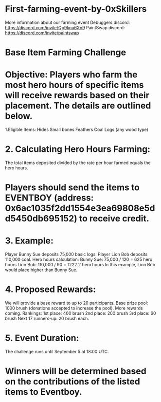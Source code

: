 # First-farming-event-by-0xSkillers
More information about our farming event
Debuggers discord: https://discord.com/invite/Qp9kqu6Xn9 
PaintSwap discord: https://discord.com/invite/paintswap
# Base Item Farming Challenge
# Objective: Players who farm the most hero hours of specific items will receive rewards based on their placement. The details are outlined below.
1.Eligible Items:
Hides
Small bones
Feathers
Coal
Logs (any wood type)
# 2. Calculating Hero Hours Farming:
The total items deposited divided by the rate per hour farmed equals the hero hours.
# Players should send the items to EVENTBOY (address: 0x6ac1035f2dd1554e3ea69808e5dd5450db695152) to receive credit.
# 3. Example:
Player Bunny Sue deposits 75,000 basic logs.
Player Lion Bob deposits 110,000 coal.
Hero hours calculation:
Bunny Sue: 75,000 / 120 = 625 hero hours
Lion Bob: 110,000 / 90 = 1222.2 hero hours
In this example, Lion Bob would place higher than Bunny Sue.
# 4. Proposed Rewards:
We will provide a base reward to up to 20 participants.
Base prize pool: 1000 brush (donations accepted to increase the pool).
More rewards coming.
Rankings:
1st place: 400 brush
2nd place: 200 brush
3rd place: 60 brush
Next 17 runners-up: 20 brush each.
# 5. Event Duration:
The challenge runs until September 5 at 18:00 UTC.
# Winners will be determined based on the contributions of the listed items to Eventboy.
